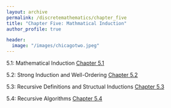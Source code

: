 ```yaml
---
layout: archive
permalink: /discretemathematics/chapter_five
title: "Chapter Five: Mathmatical Induction"
author_profile: true

header:
  image: "/images/chicagotwo.jpeg"
---
```


5.1: Mathematical Induction
[Chapter 5.1](https://devintheengineer.com/discretemathematics/chapter_five/section_five_one)

5.2: Strong Induction and Well-Ordering
[Chapter 5.2](https://devintheengineer.com/discretemathematics/chapter_five/section_five_two)

5.3: Recursive Definitions and Structual Inductions
[Chapter 5.3](https://devintheengineer.com/discretemathematics/chapter_five/section_five_three)

5.4: Recursive Algorithms
[Chapter 5.4](https://devintheengineer.com/discretemathematics/chapter_five/section_five_four)

